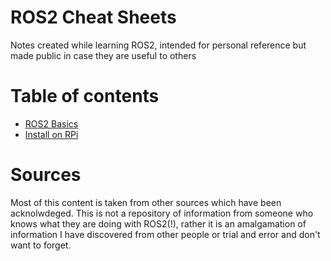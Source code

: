 # ROS2 Cheat Sheets
Notes created while learning ROS2, intended for personal reference but made public in case they are useful to others

# Table of contents

* [ROS2 Basics](ROS2-Basics.md)
* [Install on RPi](install-on-rpi.md)

# Sources
Most of this content is taken from other sources which have been acknolwdeged. 
This is not a repository of information from someone who knows what they are doing with ROS2(!), rather it is an amalgamation of information I have discovered from other people or trial and error and don't want to forget. 
